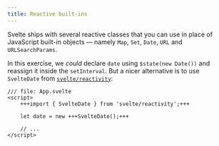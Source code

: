```yaml
---
title: Reactive built-ins
---
```


Svelte ships with several reactive classes that you can use in place of JavaScript built-in objects — namely `Map`, `Set`, `Date`, `URL` and `URLSearchParams`.

In this exercise, we _could_ declare `date` using `$state(new Date())` and reassign it inside the `setInterval`. But a nicer alternative is to use `SvelteDate` from [`svelte/reactivity`](/docs/svelte/svelte-reactivity):

```svelte
/// file: App.svelte
<script>
	+++import { SvelteDate } from 'svelte/reactivity';+++

	let date = new +++SvelteDate();+++

	// ...
</script>
```
